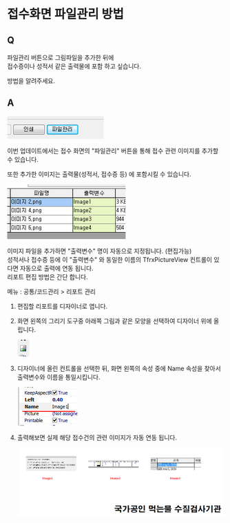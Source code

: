 # 접수화면 파일관리 방법

## Q

파일관리 버튼으로 그림파일을 추가한 뒤에  
접수증이나 성적서 같은 출력물에 포함 하고 싶습니다.

방법을 알려주세요.

## A

![](../.gitbook/assets/01-_13%20%282%29.png)

이번 업데이트에서는 접수 화면의 "파일관리" 버튼을 통해 접수 관련 이미지를 추가할 수 있습니다.

또한 추가한 이미지는 출력물\(성적서, 접수증 등\) 에 포함시킬 수 있습니다.

![](../.gitbook/assets/02-_14.png)

이미지 파일을 추가하면 "출력변수" 명이 자동으로 지정됩니다. \(편집가능\)  
성적서나 접수증 등에 이 "출력변수" 와 동일한 이름의 TfrxPictureView 컨트롤이 있다면 자동으로 출력에 연동 됩니다.  
리포트 편집 방법은 간단 합니다.

메뉴 : 공통/코드관리 &gt; 리포트 관리

1. 편집할 리포트를 디자이너로 엽니다.  
2. 화면 왼쪽의 그리기 도구중 아래쪽 그림과 같은 모양을 선택하여 디자이너 위에 올립니다.  

   ![](../.gitbook/assets/03-_19.png)

3. 디자이너에 올린 컨트롤을 선택한 뒤, 화면 왼쪽의 속성 중에 Name 속성을 찾아서 출력변수와 이름을 통일시킵니다.  

   ![](../.gitbook/assets/04-_20%20%281%29.png)

4. 출력해보면 실제 해당 접수건의 관련 이미지가 자동 연동 됩니다.  

   ![](../.gitbook/assets/05-_30.png)

